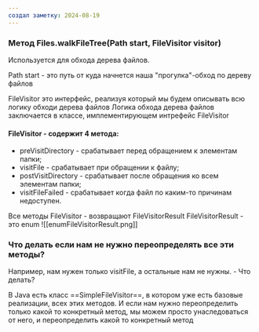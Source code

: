 ```yaml
---
создал заметку: 2024-08-19
---
```

### Метод Files.walkFileTree(Path start, FileVisitor visitor)

Используется для обхода дерева файлов.

Path start - это путь от куда начнется наша "прогулка"-обход по дереву файлов

FileVisitor это интерфейс, реализуя который мы будем описывать всю логику обходи дерева файлов
Логика обхода дерева файлов заключается в классе, имплементирующем интрефейс FileVisitor

#### FileVisitor - содержит 4 метода:

- preVisitDirectory - срабатывает перед обращением к элементам папки;
- visitFile - срабатывает при обращении к файлу;
- postVisitDirectory - срабатывает после обращения ко всем элементам папки;
- visitFileFailed - срабатывает когда файл по каким-то причинам недоступен.

Все методы FileVisitor - возвращают FileVisitorResult
FileVisitorResult - это enum 
![[enumFileVisitorResult.png]]
### Что делать если нам не нужно переопределять все эти методы? 

Например, нам нужен только visitFile, а остальные нам не нужны. - Что делать? 

В Java есть класс ==SimpleFileVisitor==, в котором уже есть базовые реализации, всех этих методов. И если нам нужно переопределить только какой то конкретный метод, мы можем просто унаследоваться от него, и переопределить какой то конкретный метод
